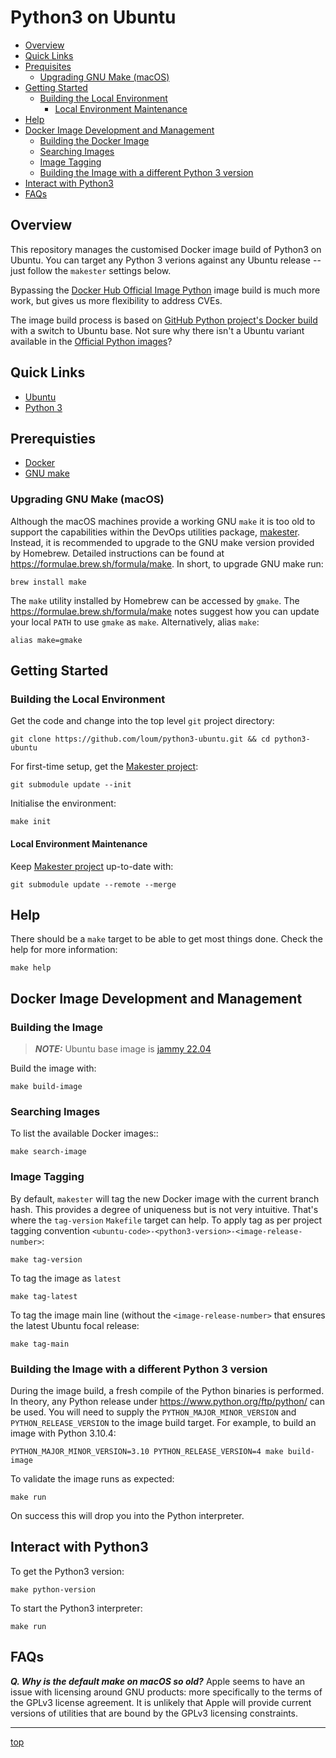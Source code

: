 # Python3 on Ubuntu
- [Overview](#Overview)
- [Quick Links](#Quick-Links)
- [Prequisites](#Prerequisites)
  - [Upgrading GNU Make (macOS)](#Upgrading-GNU-Make-(macOS))
- [Getting Started](#Getting-Started)
  - [Building the Local Environment](#Building-the-Local-Environment)
    - [Local Environment Maintenance](#Local-Environment-Maintenance)
- [Help](#Help)
- [Docker Image Development and Management](#Docker-Image-Development-and-Management)
  - [Building the Docker Image](#Building-the-Docker-Image)
  - [Searching Images](#Searching-Images)
  - [Image Tagging](#Image-Tagging)
  - [Building the Image with a different Python 3 version](#Building-the-Image-with-a-different-Python-3-version)
- [Interact with Python3](#Interact-with-Python3)
- [FAQs](#FAQs)

## Overview
This repository manages the customised Docker image build of Python3 on Ubuntu.  You can target any Python 3 verions against any Ubuntu release -- just follow the `makester` settings below.

Bypassing the [Docker Hub Official Image Python](https://hub.docker.com/_/python>) image build is much more work, but gives us more flexibility to address CVEs.

The image build process is based on [GitHub Python project's Docker build](https://github.com/docker-library/python/blob/e0e01b8482ea14352c710134329cdd93ece88317/3.8/buster/slim/Dockerfile) with a switch to Ubuntu base.  Not sure why there isn't a Ubuntu variant available in the [Official Python images](https://hub.docker.com/_/python)?

## Quick Links
- [Ubuntu](https://ubuntu.com/)
- [Python 3](https://www.python.org/)

## Prerequisties
- [Docker](https://docs.docker.com/install/)
- [GNU make](<https://www.gnu.org/software/make/manual/make.html>)

### Upgrading GNU Make (macOS)
Although the macOS machines provide a working GNU `make` it is too old to support the capabilities within the DevOps utilities
package, [makester](https://github.com/loum/makester).  Instead, it is recommended to upgrade to the GNU make version provided
by Homebrew.  Detailed instructions can be found at https://formulae.brew.sh/formula/make.  In short, to upgrade GNU make run:
```
brew install make
```
The `make` utility installed by Homebrew can be accessed by `gmake`.  The https://formulae.brew.sh/formula/make notes suggest how you can update your local `PATH` to use `gmake` as `make`.  Alternatively, alias `make`:
```
alias make=gmake
```
## Getting Started
### Building the Local Environment
Get the code and change into the top level `git` project directory:
```
git clone https://github.com/loum/python3-ubuntu.git && cd python3-ubuntu
```
For first-time setup, get the [Makester project](https://github.com/loum/makester.git):
```
git submodule update --init
```
Initialise the environment:
```
make init
```
#### Local Environment Maintenance
Keep [Makester project](https://github.com/loum/makester.git) up-to-date with:
```
git submodule update --remote --merge
```
## Help
There should be a `make` target to be able to get most things done.  Check the help for more information:
```
make help
```
## Docker Image Development and Management
### Building the Image
> **_NOTE:_** Ubuntu base image is [jammy 22.04](https://hub.docker.com/_/ubuntu)

Build the image with:
```
make build-image
```
### Searching Images
To list the available Docker images::
```
make search-image
```
### Image Tagging
By default, `makester` will tag the new Docker image with the current branch hash.  This provides a degree of uniqueness but is not very intuitive.  That's where the `tag-version` `Makefile` target can help.  To apply tag as per project tagging convention `<ubuntu-code>-<python3-version>-<image-release-number>`:
```
make tag-version
```
To tag the image as `latest`
```
make tag-latest
```
To tag the image main line (without the `<image-release-number>` that ensures the latest Ubuntu focal release:
```
make tag-main
```
### Building the Image with a different Python 3 version
During the image build, a fresh compile of the Python binaries is performed. In theory, any Python release under https://www.python.org/ftp/python/ can be used. You will need to supply the `PYTHON_MAJOR_MINOR_VERSION` and `PYTHON_RELEASE_VERSION` to the image build target. For example, to build an image with Python 3.10.4:
```
PYTHON_MAJOR_MINOR_VERSION=3.10 PYTHON_RELEASE_VERSION=4 make build-image
```
To validate the image runs as expected:
```
make run
```
On success this will drop you into the Python interpreter.

## Interact with Python3
To get the Python3 version:
```
make python-version
```
To start the Python3 interpreter:
```
make run
```
## FAQs
**_Q. Why is the default make on macOS so old?_**
Apple seems to have an issue with licensing around GNU products: more specifically to the terms of the GPLv3 license agreement. It is unlikely that Apple will provide current versions of utilities that are bound by the GPLv3 licensing constraints.

---
[top](#Python3-on-Ubuntu)
